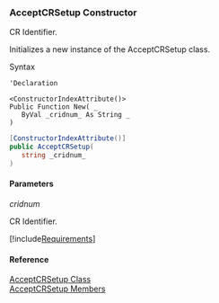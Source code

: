 ﻿### AcceptCRSetup Constructor

CR Identifier.

Initializes a new instance of the AcceptCRSetup class.

Syntax

```vbnet
'Declaration

<ConstructorIndexAttribute()>
Public Function New( _
   ByVal _cridnum_ As String _
)
```

```csharp
[ConstructorIndexAttribute()]
public AcceptCRSetup( 
   string _cridnum_
)
```

#### Parameters

_cridnum_

CR Identifier.

[!include[Requirements](../partials/requirements.md)]

#### Reference

[AcceptCRSetup Class](FChoice.Toolkits.Clarify~FChoice.Toolkits.Clarify.Quality.AcceptCRSetup.md)  
[AcceptCRSetup Members](FChoice.Toolkits.Clarify~FChoice.Toolkits.Clarify.Quality.AcceptCRSetup_members.md)